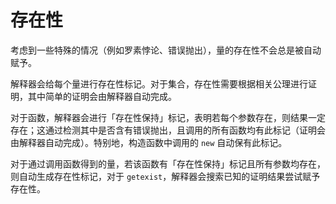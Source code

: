 # 存在性
考虑到一些特殊的情况（例如罗素悖论、错误抛出），量的存在性不会总是被自动赋予。

解释器会给每个量进行存在性标记。对于集合，存在性需要根据相关公理进行证明，其中简单的证明会由解释器自动完成。

对于函数，解释器会进行「存在性保持」标记，表明若每个参数存在，则结果一定存在；这通过检测其中是否含有错误抛出，且调用的所有函数均有此标记（证明会由解释器自动完成）。特别地，构造函数中调用的 `new` 自动保有此标记。

对于通过调用函数得到的量，若该函数有「存在性保持」标记且所有参数均存在，则自动生成存在性标记，对于 `getexist`，解释器会搜索已知的证明结果尝试赋予存在性。
